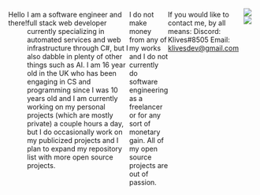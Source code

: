 Hello there!

I am a software engineer and full stack web developer currently specializing in automated services and web infrastructure through C#, but I also dabble in plenty of other things such as AI. I am 16 year old in the UK who has been engaging in CS and programming since I was 10 years old and I am currently working on my personal projects (which are mostly private) a couple hours a day, but I do occasionally work on my publicized projects and I plan to expand my repository list with more open source projects.

I do not make money from any of my works and I do not currently do software engineering as a freelancer or for any sort of monetary gain. All of my open source projects are out of passion.

If you would like to contact me, by all means:
Discord: Klives#8505
Email: klivesdev@gmail.com

<body style="display: flex; justify-content: center">
  <div style="display: grid; grid-template-rows: 1fr 1fr; gap: 30px; justify-content: center;">
  <a href="https://github.com/Klivess/Klivess" style="padding: 10px;">
    <img align="center" src="https://github-readme-stats.vercel.app/api?username=Klivess&show_icons=true&theme=radical" />
    <img align="center" src="https://github-readme-stats.vercel.app/api/top-langs/?username=Klivess" />
  </a>
  </div>
</body>

